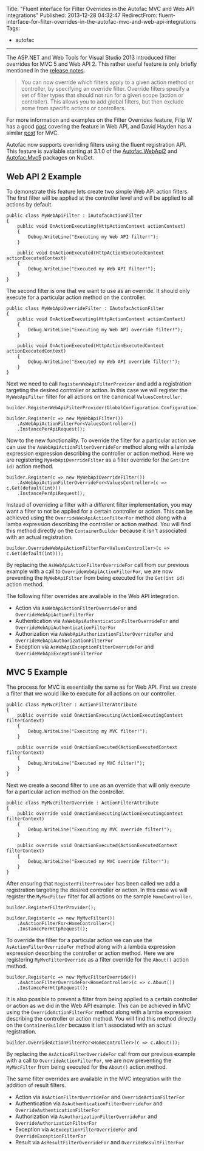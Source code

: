 Title: "Fluent interface for Filter Overrides in the Autofac MVC and Web API integrations"
Published: 2013-12-28 04:32:47
RedirectFrom: fluent-interface-for-filter-overrides-in-the-autofac-mvc-and-web-api-integrations
Tags:
  - autofac
---
The ASP.NET and Web Tools for Visual Studio 2013 introduced filter overrides for MVC 5 and Web API 2. This rather useful feature is only briefly mentioned in the [release notes](http://www.asp.net/visual-studio/overview/2013/release-notes).

> You can now override which filters apply to a given action method or controller, by specifying an override filter. Override filters specify a set of filter types that should not run for a given scope (action or controller). This allows you to add global filters, but then exclude some from specific actions or controllers.

For more information and examples on the Filter Overrides feature, Filip W has a good [post](http://www.strathweb.com/2013/06/overriding-filters-in-asp-net-web-api-vnext/) covering the feature in Web API, and David Hayden has a similar [post](http://www.davidhayden.me/blog/filter-overrides-in-asp-net-mvc-5) for MVC.

Autofac now supports overriding filters using the fluent registration API. This feature is available starting at 3.1.0 of the [Autofac.WebApi2](https://www.nuget.org/packages/Autofac.WebApi2) and [Autofac.Mvc5](https://www.nuget.org/packages/Autofac.Mvc5) packages on NuGet.

Web API 2 Example
-----------------

To demonstrate this feature lets create two simple Web API action filters. The first filter will be applied at the controller level and will be applied to all actions by default.

    public class MyWebApiFilter : IAutofacActionFilter
    {
        public void OnActionExecuting(HttpActionContext actionContext)
        {
            Debug.WriteLine("Executing my Web API filter!");
        }

        public void OnActionExecuted(HttpActionExecutedContext actionExecutedContext)
        {
            Debug.WriteLine("Executed my Web API filter!");
        }
    }
    
The second filter is one that we want to use as an override. It should only execute for a particular action method on the controller.

    public class MyWebApiOverrideFilter : IAutofacActionFilter
    {
        public void OnActionExecuting(HttpActionContext actionContext)
        {
            Debug.WriteLine("Executing my Web API override filter!");
        }

        public void OnActionExecuted(HttpActionExecutedContext actionExecutedContext)
        {
            Debug.WriteLine("Executed my Web API override filter!");
        }
    }

Next we need to call `RegisterWebApiFilterProvider` and add a registration targeting the desired controller or action. In this case we will register the `MyWebApiFilter` filter for all actions on the canonical `ValuesController`.

	builder.RegisterWebApiFilterProvider(GlobalConfiguration.Configuration);
	
	builder.Register(c => new MyWebApiFilter())
	    .AsWebApiActionFilterFor<ValuesController>()
	    .InstancePerApiRequest();

Now to the new functionality. To override the filter for a particular action we can use the `AsWebApiActionFilterOverrideFor` method along with a lambda expression expression describing the controller or action method. Here we are registering `MyWebApiOverrideFilter` as a filter override for the `Get(int id)` action method.

    builder.Register(c => new MyWebApiOverrideFilter())
        .AsWebApiActionFilterOverrideFor<ValuesController>(c => c.Get(default(int)))
        .InstancePerApiRequest();

Instead of overriding a filter with a different filter implementation, you may want a filter to not be applied for a certain controller or action. This can be achieved using the `OverrideWebApiActionFilterFor` method along with a lamba expression describing the controller or action method. You will find this method directly on the `ContainerBuilder` because it isn't associated with an actual registration.

	builder.OverrideWebApiActionFilterFor<ValuesController>(c => c.Get(default(int)));

By replacing the `AsWebApiActionFilterOverrideFor` call from our previous example with a call to `OverrideWebApiActionFilterFor`, we are now preventing the `MyWebApiFilter` from being executed for the `Get(int id)` action method.

The following filter overrides are available in the Web API integration.

  * Action via `AsWebApiActionFilterOverrideFor` and `OverrideWebApiActionFilterFor`
  * Authentication via `AsWebApiAuthenticationFilterOverrideFor` and `OverrideWebApiAuthenticationFilterFor`
  * Authorization via `AsWebApiAuthorizationFilterOverrideFor` and `OverrideWebApiAuthorizationFilterFor`
  * Exception via `AsWebApiExceptionFilterOverrideFor` and `OverrideWebApiExceptionFilterFor`

MVC 5 Example
-------------

The process for MVC is essentially the same as for Web API. First we create a filter that we would like to execute for all actions on our controller.

    public class MyMvcFilter : ActionFilterAttribute
    {
        public override void OnActionExecuting(ActionExecutingContext filterContext)
        {
            Debug.WriteLine("Executing my MVC filter!");
        }

        public override void OnActionExecuted(ActionExecutedContext filterContext)
        {
            Debug.WriteLine("Executed my MVC filter!");
        }
    }

Next we create a second filter to use as an override that will only execute for a particular action method on the controller.

    public class MyMvcFilterOverride : ActionFilterAttribute
    {
        public override void OnActionExecuting(ActionExecutingContext filterContext)
        {
            Debug.WriteLine("Executing my MVC override filter!");
        }

        public override void OnActionExecuted(ActionExecutedContext filterContext)
        {
            Debug.WriteLine("Executed my MVC override filter!");
        }
    }

After ensuring that `RegisterFilterProvider` has been called we add a registration targeting the desired controller or action. In this case we will register the `MyMvcFilter` filter for all actions on the sample `HomeController`.

    builder.RegisterFilterProvider();

    builder.Register(c => new MyMvcFilter())
        .AsActionFilterFor<HomeController>()
        .InstancePerHttpRequest();

To override the filter for a particular action we can use the `AsActionFilterOverrideFor` method along with a lambda expression expression describing the controller or action method. Here we are registering `MyMvcFilterOverride` as a filter override for the `About()` action method.

	builder.Register(c => new MyMvcFilterOverride())
		.AsActionFilterOverrideFor<HomeController>(c => c.About())
		.InstancePerHttpRequest();

It is also possible to prevent a filter from being applied to a certain controller or action as we did in the Web API example. This can be achieved in MVC using the `OverrideActionFilterFor` method along with a lamba expression describing the controller or action method. You will find this method directly on the `ContainerBuilder` because it isn't associated with an actual registration.

	builder.OverrideActionFilterFor<HomeController>(c => c.About());

By replacing the `AsActionFilterOverrideFor` call from our previous example with a call to `OverrideActionFilterFor`, we are now preventing the `MyMvcFilter` from being executed for the `About()` action method.

The same filter overrides are available in the MVC integration with the addition of result filters.

  * Action via `AsActionFilterOverrideFor` and `OverrideActionFilterFor`
  * Authentication via `AsAuthenticationFilterOverrideFor` and `OverrideAuthenticationFilterFor`
  * Authorization via `AsAuthorizationFilterOverrideFor` and `OverrideAuthorizationFilterFor`
  * Exception via `AsExceptionFilterOverrideFor` and `OverrideExceptionFilterFor`
  * Result via `AsResultFilterOverrideFor` and `OverrideResultFilterFor` 
